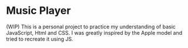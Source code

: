 # Music Player
(WIP) This is a personal project to practice my understanding of basic JavaScript, Html and CSS. I was greatly inspired by the Apple model and tried to recreate it using JS.

